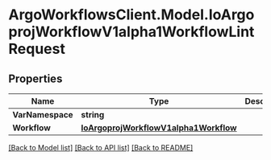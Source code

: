 # ArgoWorkflowsClient.Model.IoArgoprojWorkflowV1alpha1WorkflowLintRequest

## Properties

Name | Type | Description | Notes
------------ | ------------- | ------------- | -------------
**VarNamespace** | **string** |  | [optional] 
**Workflow** | [**IoArgoprojWorkflowV1alpha1Workflow**](IoArgoprojWorkflowV1alpha1Workflow.md) |  | [optional] 

[[Back to Model list]](../README.md#documentation-for-models) [[Back to API list]](../README.md#documentation-for-api-endpoints) [[Back to README]](../README.md)

